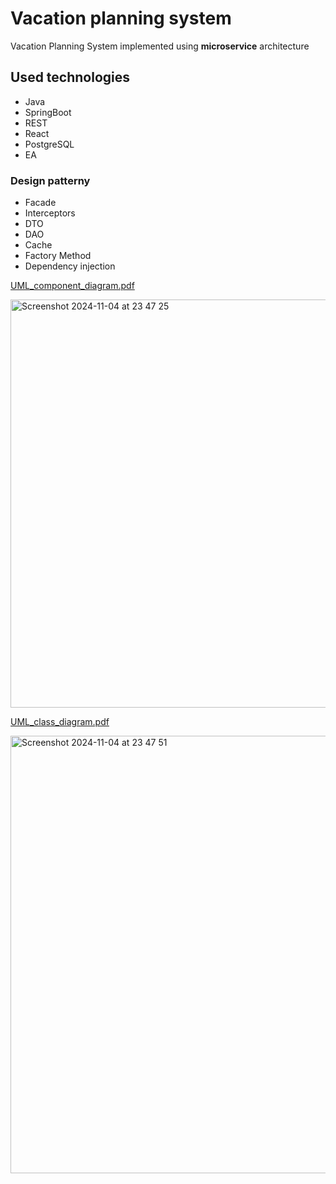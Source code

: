 # Vacation planning system
Vacation Planning System implemented using **microservice** architecture  

## Used technologies
- Java
- SpringBoot
- REST
- React
- PostgreSQL 
- EA

### Design patterny
- Facade 
- Interceptors
- DTO
- DAO
- Cache
- Factory Method
- Dependency injection

[UML_component_diagram.pdf](https://github.com/user-attachments/files/17624676/UML_component_diagram.pdf)

<img width="653" alt="Screenshot 2024-11-04 at 23 47 25" src="https://github.com/user-attachments/assets/0d228dcd-0773-4df5-a549-22151651311b">


[UML_class_diagram.pdf](https://github.com/user-attachments/files/17624678/UML_class_diagram.pdf)

<img width="700" alt="Screenshot 2024-11-04 at 23 47 51" src="https://github.com/user-attachments/assets/329ff85a-2af6-4bd8-ae9c-13053fdf8455">

